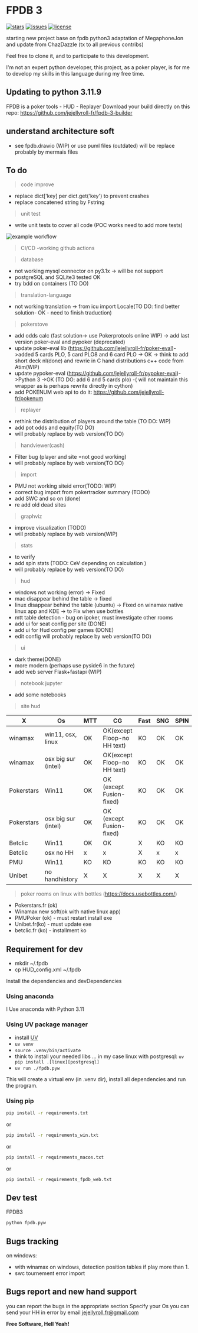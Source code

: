 # FPDB 3

[![stars](https://custom-icon-badges.demolab.com/github/stars/jejellyroll-fr/fpdb-3?logo=star)](https://github.com/jejellyroll-fr/fpdb-3/stargazers "stars")
[![issues](https://custom-icon-badges.demolab.com/github/issues-raw/jejellyroll-fr/fpdb-3?logo=issue)](https://github.com/jejellyroll-fr/fpdb-3/issues "issues")
[![license](https://custom-icon-badges.demolab.com/github/license/jejellyroll-fr/fpdb-3?logo=law&logoColor=white)](https://github.com/jejellyroll-fr/fpdb-3/blob/main/LICENSE?rgh-link-date=2021-08-09T18%3A10%3A26Z "license MIT")

starting new project base on fpdb python3 adaptation of MegaphoneJon and update from ChazDazzle 
(tx to all previous contribs)

Feel free to clone it, and to participate to this development.

I'm not an expert python developer, this project, as a poker player, is for me to develop my skills in this language during my free time.

## Updating to python 3.11.9

FPDB is a poker tools - HUD - Replayer
Download your build directly on this repo: https://github.com/jejellyroll-fr/fpdb-3-builder

## understand architecture soft

- see fpdb.drawio (WIP) or use puml files (outdated) will be replace probably by mermais files

## To do
>code improve
- replace dict['key] per dict.get('key') to prevent crashes
- replace concatened string by Fstring

>unit test
- write unit tests to cover all code (POC works need to add more tests)

![example workflow](https://github.com/jejellyroll-fr/fpdb-3/actions/workflows/fpdb-3.yml/badge.svg)


>CI/CD
-working github actions

>database
- not working mysql connector on py3.1x -> will be not support 
- postgreSQL and SQLite3 tested OK
- try bdd on containers (TO DO) 
>translation-language
- not working translation -> from icu import Locale(TO DO: find better solution- OK - need to finish traduction)
>pokerstove
- add odds calc (fast solution-> use Pokerprotools online WIP) -> add last version poker-eval and pypoker (deprecated)
- update poker-eval lib (https://github.com/jejellyroll-fr/poker-eval)->added 5 cards PLO, 5 card PLO8 and 6 card PLO -> OK -> think to add short deck nl(done) and rewrie in C hand distributions c++ code from Atim(WIP)
- update pypoker-eval (https://github.com/jejellyroll-fr/pypoker-eval)->Python 3 ->OK (TO DO: add 6 and 5 cards plo) -( will not maintain this wrapper as is perhaps rewrite directly in cython)
- add POKENUM web api to do it: https://github.com/jejellyroll-fr/pokenum
>replayer
- rethink the distribution of players around the table (TO DO: WIP)
- add pot odds and equity(TO DO)
- will probably replace by web version(TO DO)

>handviewer(cash)
- Filter bug (player and site =not good working)
- will probably replace by web version(TO DO)
>import
- PMU not working siteid error(TODO: WIP)
- correct bug import from pokertracker summary (TODO)
- add SWC and so on (done)
- re add old dead sites
>graphviz
- improve visualization (TODO)
- will probably replace by web version(WIP)
>stats
- to verify
- add spin stats (TODO: CeV depending on calculation )
- will probably replace by web version(TO DO)
>hud
- windows not working (error) -> Fixed
- mac disappear behind the table -> fixed
- linux disappear behind the table (ubuntu) -> Fixed on winamax native linux app and KDE -> to Fix when use bottles
- mtt table detection - bug on ipoker, must investigate other rooms
- add ui for seat config per site (DONE)
- add ui for Hud config per games (DONE)
- edit config will probably replace by web version(TO DO)
>ui
- dark theme(DONE)
- more modern (perhaps use pyside6 in the future)
- add web server Flask+fastapi (WIP)
>notebook jupyter
- add some notebooks




>site hud

| X      |Os    |MTT| CG|Fast|SNG|SPIN|
|------- |------|---|---|----|---|----|
|winamax | win11, osx, linux| OK  | OK(except Floop-no HH text)| KO | OK| OK |
|winamax | osx big sur (intel)| OK  | OK(except Floop-no HH text)| KO | OK| OK |
|Pokerstars| Win11| OK  |OK (except Fusion-fixed)| KO | OK  | OK   |
|Pokerstars| osx big sur (intel)| OK  |OK (except Fusion-fixed)| KO | OK  | OK   |
|Betclic| Win11| OK | OK  | X|  KO  | KO   |
|Betclic| osx no HH| x | x  | X|  x  | x   |
|PMU| Win11| KO | KO  | KO|  KO  | KO   |
|Unibet| no handhistory| X | X  | X|  X  | X   |

>poker rooms on linux with bottles (https://docs.usebottles.com/)
- Pokerstars.fr (ok) 
- Winamax new soft(ok with native linux app)
- PMUPoker (ok) - must restart install exe
- Unibet.fr(ko) - must update exe
- betclic.fr (ko) - installment ko


## Requirement for dev

- mkdir ~/.fpdb
- cp HUD_config.xml ~/.fpdb

Install the dependencies and devDependencies

### Using anaconda
I Use anaconda with Python 3.11

### Using UV package manager
- install [UV](https://docs.astral.sh/uv)
- `uv venv`
- `source .venv/bin/activate`
- think to install your needed libs ... in my case linux with postgresql: `uv pip install .[linux][postgresql]`
- `uv run ./fpdb.pyw`

This will create a virtual env (in .venv dir), install all dependencies and run the program.

### Using pip

```sh
pip install -r requirements.txt
```
or 
```sh
pip install -r requirements_win.txt
```
or
```sh
pip install -r requirements_macos.txt
```
or
```sh
pip install -r requirements_fpdb_web.txt
```

## Dev test
FPDB3
```Python
python fpdb.pyw
```


## Bugs tracking

on windows:
- with  winamax on windows, detection position tables if play more than 1.
- swc tournement error import

## Bugs report and new hand support

you can report the bugs in the appropriate section
Specify your Os
you can send your HH in error by email jejellyroll.fr@gmail.com




**Free Software, Hell Yeah!**



